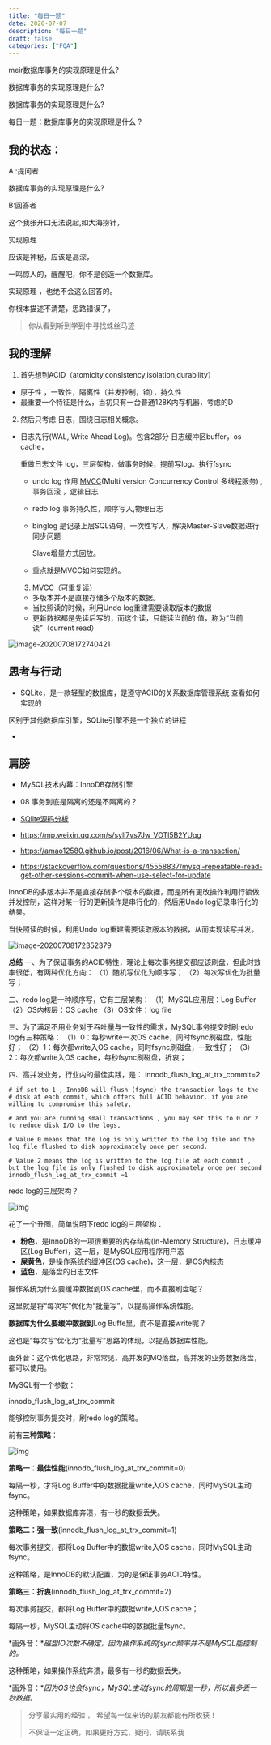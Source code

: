 ```yaml
---
title: "每日一题"
date: 2020-07-07
description: "每日一题"
draft: false
categories: ["FQA"]
---
```




meir数据库事务的实现原理是什么?





数据库事务的实现原理是什么?



数据库事务的实现原理是什么?



每日一题：数据库事务的实现原理是什么 ?



## 我的状态：

A :提问者

数据库事务的实现原理是什么?



B:回答者



这个我张开口无法说起,如大海捞针，

实现原理

应该是神秘，应该是高深，

一鸣惊人的，醒醒吧，你不是创造一个数据库。

实现原理 ，也绝不会这么回答的。



你根本描述不清楚，思路错误了，

>  你从看到听到学到中寻找蛛丝马迹







## 我的理解



1. 首先想到ACID（atomicity,consistency,isolation,durability）

- 原子性 ，一致性，隔离性（并发控制，锁），持久性 
- 最重要一个特征是什么，当初只有一台普通128K内存机器，考虑的D

2. 然后只考虑 日志，围绕日志相关概念。

- 日志先行(WAL, Write Ahead Log)。包含2部分 日志缓冲区buffer，os cache，
   
     重做日志文件 log，三层架构，做事务时候，提前写log。执行fsync
   
   - undo log 作用 [MVCC](https://en.wikipedia.org/wiki/Multiversion_concurrency_control)(Multi version Concurrency Control  多线程服务) ,事务回滚 ，逻辑日志
   
   - redo log 事务持久性，顺序写入,物理日志
   
   - binglog 是记录上层SQL语句，一次性写入，解决Master-Slave数据进行同步问题
   
     Slave增量方式回放。
   
   - 重点就是MVCC如何实现的。
   
   
   
   3. MVCC（可重复读）
   
   - 多版本并不是直接存储多个版本的数据。
   - 当快照读的时候，利用Undo log重建需要读取版本的数据
   - 更新数据都是先读后写的，而这个读，只能读当前的
     值，称为“当前读”（current read）  
   
   

![image-20200708172740421](../images/image-20200708172740421.png)



## 思考与行动



-    SQLite，是一款轻型的数据库，是遵守ACID的关系数据库管理系统 查看如何实现的

   区别于其他数据库引擎，SQLite引擎不是一个独立的进程

- 



## 肩膀

- MySQL技术内幕：InnoDB存储引擎
- 08 事务到底是隔离的还是不隔离的？
- [SQlite源码分析](https://huili.github.io/index.html) 

- https://mp.weixin.qq.com/s/syli7vs7Jw_VOTl5B2YUqg
- https://amao12580.github.io/post/2016/06/What-is-a-transaction/

- https://stackoverflow.com/questions/45558837/mysql-repeatable-read-get-other-sessions-commit-when-use-select-for-update



InnoDB的多版本并不是直接存储多个版本的数据，而是所有更改操作利用行锁做并发控制，这样对某一行的更新操作是串行化的，然后用Undo log记录串行化的结果。



当快照读的时候，利用Undo log重建需要读取版本的数据，从而实现读写并发。

![image-20200708172352379](../images/image-20200708172352379.png)



**总结**
一、为了保证事务的ACID特性，理论上每次事务提交都应该刷盘，但此时效率很低，有两种优化方向：
（1）随机写优化为顺序写；
（2）每次写优化为批量写；

二、redo log是一种顺序写，它有三层架构：
（1）MySQL应用层：Log Buffer
（2）OS内核层：OS cache
（3）OS文件：log file

三、为了满足不用业务对于吞吐量与一致性的需求，MySQL事务提交时刷redo log有三种策略：
（1）0：每秒write一次OS cache，同时fsync刷磁盘，性能好；
（2）1：每次都write入OS cache，同时fsync刷磁盘，一致性好；
（3）2：每次都write入OS cache，每秒fsync刷磁盘，折衷；

四、高并发业务，行业内的最佳实践，是：
innodb_flush_log_at_trx_commit=2



~~~
# if set to 1 , InnoDB will flush (fsync) the transaction logs to the
# disk at each commit, which offers full ACID behavior. if you are willing to compromise this safety,

# and you are running small transactions , you may set this to 0 or 2 to reduce disk I/O to the logs,

# Value 0 means that the log is only written to the log file and the log file flushed to disk approximately once per second. 

# Value 2 means the log is written to the log file at each commit , but the log file is only flushed to disk approximately once per second
innodb_flush_log_at_trx_commit =1
~~~



redo log的三层架构？

![img](https://mmbiz.qpic.cn/mmbiz_png/YrezxckhYOxw2ks1ClNK3j3mIPIj9PyHBXPvbHWwGKhZEyw7zajPz7ibL43l2CpZVoeicQMWLiaKxCicb5oODk6KSQ/640?wx_fmt=png&tp=webp&wxfrom=5&wx_lazy=1&wx_co=1)

花了一个丑图，简单说明下redo log的三层架构：

- **粉色**，是InnoDB的一项很重要的内存结构(In-Memory Structure)，日志缓冲区(Log Buffer)，这一层，是MySQL应用程序用户态
- **屎黄色**，是操作系统的缓冲区(OS cache)，这一层，是OS内核态
- **蓝色**，是落盘的日志文件



操作系统为什么要缓冲数据到OS cache里，而不直接刷盘呢？

这里就是将“每次写”优化为“批量写”，以提高操作系统性能。

 

**数据库为什么要缓冲数据到**Log Buffe里，而不是直接write呢？

这也是“每次写”优化为“批量写”思路的体现，以提高数据库性能。

画外音：这个优化思路，非常常见，高并发的MQ落盘，高并发的业务数据落盘，都可以使用。





MySQL有一个参数：

innodb_flush_log_at_trx_commit

能够控制事务提交时，刷redo log的策略。



前有**三种策略**：

![img](https://mmbiz.qpic.cn/mmbiz_png/YrezxckhYOxw2ks1ClNK3j3mIPIj9PyHU03qKVk20XIiav30TOfUtt3LWzH2eUjy9Yb4EoFL8G5Xk6stzf1UPgA/640?wx_fmt=png&tp=webp&wxfrom=5&wx_lazy=1&wx_co=1)

**策略一：最佳性能**(innodb_flush_log_at_trx_commit=0)

每隔一秒，才将Log Buffer中的数据批量write入OS cache，同时MySQL主动fsync。

这种策略，如果数据库奔溃，有一秒的数据丢失。

 

**策略二：强一致**(innodb_flush_log_at_trx_commit=1)

每次事务提交，都将Log Buffer中的数据write入OS cache，同时MySQL主动fsync。

这种策略，是InnoDB的默认配置，为的是保证事务ACID特性。

 

**策略三：折衷**(innodb_flush_log_at_trx_commit=2)

每次事务提交，都将Log Buffer中的数据write入OS cache；

每隔一秒，MySQL主动将OS cache中的数据批量fsync。

*画外音：**磁盘IO次数不确定，因为操作系统的fsync频率并不是MySQL能控制的。*

这种策略，如果操作系统奔溃，最多有一秒的数据丢失。

*画外音：**因为OS也会fsync，MySQL主动fsync的周期是一秒，所以最多丢一秒数据。*



>  分享最实用的经验 ， 希望每一位来访的朋友都能有所收获！
>
> 不保证一定正确，如果更好方式，疑问，请联系我


